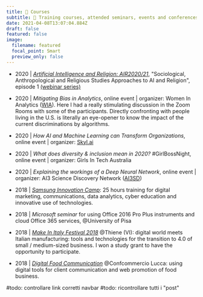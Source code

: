 ```yaml
---
title: 📆 Courses 
subtitle: 📂 Training courses, attended seminars, events and conferences
date: 2021-04-08T13:07:04.884Z
draft: false
featured: false
image:
  filename: featured
  focal_point: Smart
  preview_only: false
---
```

- 2020 | *[Artificial Intelligence and Religion: AIR2020/21](https://air2020.fbk.eu/home)*, 
    "Sociological, Anthropological and Religious Studies Approaches to AI and Religion", 
    episode 1 [(webinar series)](https://air2020.fbk.eu/program)
    
- 2020 | *Mitigating Bias in Analytics*, online event | organizer: Women In Analytics
    ([WIA](https://womeninanalytics.com/)).
    Here I had a really stimulating discussion in the Zoom Rooms with some of the participants. Directly confronting with people living in the U.S. is literally an eye-opener to know the impact of the current discriminations by algorithms.

- 2020 | *How AI and Machine Learning can Transform Organizations*, online event | 
    organizer: [Skyl.ai](http://skyl.ai/)
    
- 2020 | *What does diversity & inclusion mean in 2020?* #GirlBossNight, online event | 
    organizer: Girls In Tech Australia 
    
- 2020 | *Explaining the workings of a Deep Neural Network*, online event | 
    organizer: AI3 Science Discovery Network ([AI3SD](http://www.ai3sd.org/)) 
    
- 2018 | [*Samsung Innovation Camp*](https://www.innovationcamp.it/): 
    25 hours training for digital marketing, communications, data analytics, cyber education and innovative use of technologies.

- 2018 | *Microsoft seminar* for using Office 2016 Pro Plus instruments and cloud Office 365 services, @University of Pisa

- 2018 | [*Make In Italy Festival 2018*](http://www.goodnet.it/make-italy-festival-digitale-incontra-la-manifattura-delle-pmi-italiane/)
    @Thiene (VI): digital world meets Italian manufacturing: tools and technologies for the transition to 4.0 of small / medium-sized business. I won a study grant to have the opportunity to participate.

- 2018 | [*Digital Food Communication*](https://www.facebook.com/events/2060432217536402/) @Confcommercio Lucca: using digital tools for client communication and web promotion of food business.


#todo: controllare link corretti navbar
#todo: ricontrollare tutti i "post"
